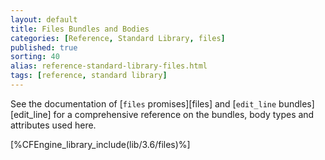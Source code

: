 ```yaml
---
layout: default
title: Files Bundles and Bodies
categories: [Reference, Standard Library, files]
published: true
sorting: 40
alias: reference-standard-library-files.html
tags: [reference, standard library]
---
```


See the documentation of [`files` promises][files] and
[`edit_line` bundles][edit_line] for a comprehensive reference on
the bundles, body types and attributes used here.

[%CFEngine_library_include(lib/3.6/files)%]

